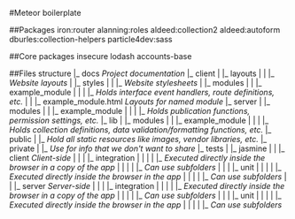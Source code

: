 #Meteor boilerplate

##Packages
iron:router
alanning:roles
aldeed:collection2
aldeed:autoform
dburles:collection-helpers
particle4dev:sass

##Core packages
insecure
lodash
accounts-base

##Files structure
    |_ docs *Project documentation*
    |_ client
    | |_ layouts
    | | |_ *Website layouts*
    | |_ styles
    | | |_ *Website stylesheets*
    | |_ modules
    | | |_ example_module
    | | | |_ *Holds interface event handlers, route definitions, etc.*
    | | |_ example_module.html *Layouts for named module*
    |_ server
    | |_ modules
    | | |_ example_module
    | | | |_ *Holds publication functions, permission settings, etc.*
    |_ lib
    | |_ modules
    | | |_ example_module
    | | | |_ *Holds collection definitions, data validation/formatting functions, etc.*
    |_ public
    | |_ *Hold all static resources like images, vendor libraries, etc.*
    |_ private
    | |_ *Use for info that we don't want to share*
    |_ tests
    | |_ jasmine
    | | |_ client *Client-side*
    | | | |_ integration
    | | | | |_ *Executed directly inside the browser in a copy of the app*
    | | | | |_ *Can use subfolders*
    | | | |_ unit
    | | | | |_ *Executed directly inside the browser in the app*
    | | | | |_ *Can use subfolders*
    | | |_ server *Server-side*
    | | | |_ integration
    | | | | |_ *Executed directly inside the browser in a copy of the app*
    | | | | |_ *Can use subfolders*
    | | | |_ unit
    | | | | |_ *Executed directly inside the browser in the app*
    | | | | |_ *Can use subfolders*